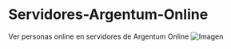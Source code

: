 # Servidores-Argentum-Online
Ver personas online en servidores de Argentum Online
![Imagen](https://i.imgur.com/L9G4aXi.png)
